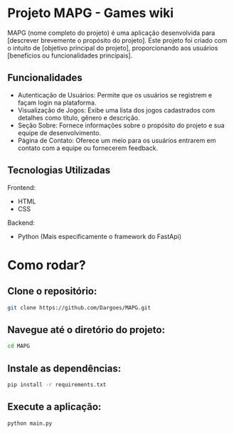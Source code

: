 # Projeto MAPG - Games wiki
MAPG (nome completo do projeto) é uma aplicação desenvolvida para [descrever brevemente o propósito do projeto]. Este projeto foi criado com o intuito de [objetivo principal do projeto], proporcionando aos usuários [benefícios ou funcionalidades principais].

## Funcionalidades
- Autenticação de Usuários: Permite que os usuários se registrem e façam login na plataforma.
- Visualização de Jogos: Exibe uma lista dos jogos cadastrados com detalhes como título, gênero e descrição.
- Seção Sobre: Fornece informações sobre o propósito do projeto e sua equipe de desenvolvimento.
- Página de Contato: Oferece um meio para os usuários entrarem em contato com a equipe ou fornecerem feedback.

## Tecnologias Utilizadas
Frontend:
- HTML
- CSS

Backend:
- Python (Mais especificamente o framework do FastApi)

# Como rodar?

## Clone o repositório:
```bash
git clone https://github.com/Dargoes/MAPG.git
```

## Navegue até o diretório do projeto:
```bash
cd MAPG
```

## Instale as dependências:
```bash
pip install -r requirements.txt
```

## Execute a aplicação:
```bash
python main.py
```
